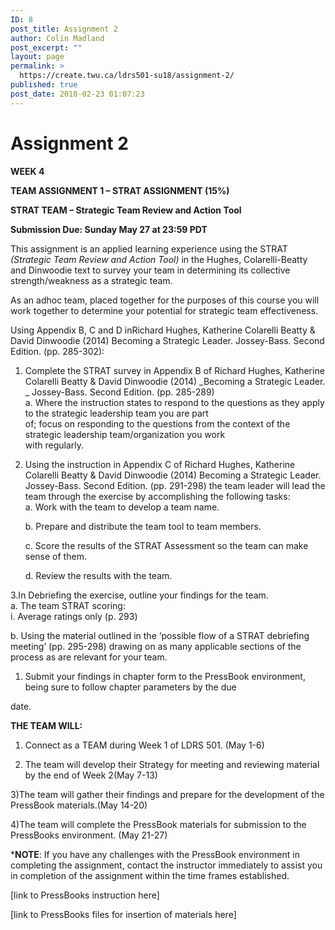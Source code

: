 ```yaml
---
ID: 8
post_title: Assignment 2
author: Colin Madland
post_excerpt: ""
layout: page
permalink: >
  https://create.twu.ca/ldrs501-su18/assignment-2/
published: true
post_date: 2018-02-23 01:07:23
---
```

<h1>Assignment 2</h1>

<strong>WEEK 4</strong>

<strong>TEAM ASSIGNMENT 1 – STRAT ASSIGNMENT (15%)</strong>

<strong>STRAT TEAM – Strategic Team Review and Action Tool</strong>

<strong>Submission Due: Sunday May 27 at 23:59 PDT</strong>

This assignment is an applied learning experience using the STRAT <em>(Strategic Team Review and Action Tool)</em> in the Hughes, Colarelli-Beatty and Dinwoodie text to survey your team in determining its collective strength/weakness as a strategic team.

As an adhoc team, placed together for the purposes of this course you will work together to determine your potential for strategic team effectiveness.

Using Appendix B, C and D inRichard Hughes, Katherine Colarelli Beatty &amp; David Dinwoodie (2014) Becoming a Strategic Leader. Jossey-Bass. Second Edition. (pp. 285-302):

<ol>
<li>Complete the STRAT survey in Appendix B of Richard Hughes, Katherine Colarelli Beatty &amp; David Dinwoodie (2014) _Becoming a Strategic Leader. _ Jossey-Bass. Second Edition. (pp. 285-289)<br />
   a. Where the instruction states to respond to the questions as they apply to the strategic leadership team you are part<br />
        of; focus on responding to the questions from the context of the strategic leadership team/organization you work<br />
        with regularly.</p></li>
<li><p>Using the instruction in Appendix C of Richard Hughes, Katherine Colarelli Beatty &amp; David Dinwoodie (2014) Becoming a Strategic Leader. Jossey-Bass. Second Edition. (pp. 291-298) the team leader will lead the team through the exercise by accomplishing the following tasks:<br />
  a. Work with the team to develop a team name.

b. Prepare and distribute the team tool to team members.

c. Score the results of the STRAT Assessment so the team can make sense of them.

d. Review the results with the team.</p></li>
</ol>

<p>3.In Debriefing the exercise, outline your findings for the team.<br />
   a. The team STRAT scoring:<br />
              i. Average ratings only (p. 293)

b. Using the material outlined in the ‘possible flow of a STRAT debriefing meeting’ (pp. 295-298) drawing on as many applicable sections of the process as are relevant for your team.

<ol>
<li>Submit your findings in chapter form to the PressBook environment, being sure to follow chapter parameters by the due  </li>
</ol>

date.

<strong>THE TEAM WILL:</strong>

1) Connect as a TEAM during Week 1 of LDRS 501. (May 1-6)

2) The team will develop their Strategy for meeting and reviewing material by the end of Week 2(May 7-13)

3)The team will gather their findings and prepare for the development of the PressBook materials.(May 14-20)

4)The team will complete the PressBook materials for submission to the PressBooks environment. (May 21-27)

*<strong>NOTE</strong>: If you have any challenges with the PressBook environment in completing the assignment, contact the instructor immediately to assist you in completion of the assignment within the time frames established.

[link to PressBooks instruction here]

[link to PressBooks files for insertion of materials here]